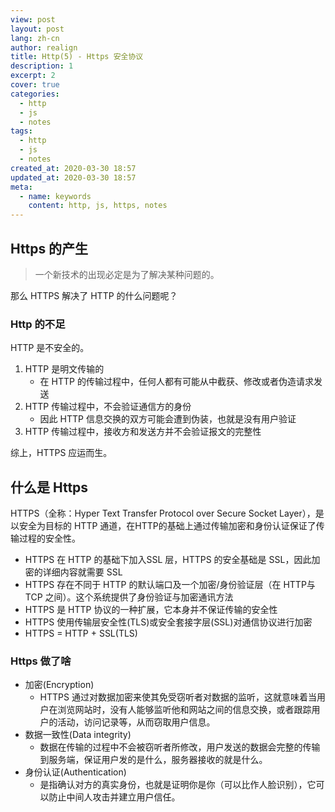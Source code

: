 ```yaml
---
view: post
layout: post
lang: zh-cn
author: realign
title: Http(5) - Https 安全协议
description: 1
excerpt: 2
cover: true
categories:
  - http
  - js
  - notes
tags:
  - http
  - js
  - notes
created_at: 2020-03-30 18:57
updated_at: 2020-03-30 18:57
meta:
  - name: keywords
    content: http, js, https, notes
---
```


## Https 的产生

> 一个新技术的出现必定是为了解决某种问题的。

那么 HTTPS 解决了 HTTP 的什么问题呢？

### Http 的不足

HTTP 是不安全的。

1. HTTP 是明文传输的
    * 在 HTTP 的传输过程中，任何人都有可能从中截获、修改或者伪造请求发送
2. HTTP 传输过程中，不会验证通信方的身份
    * 因此 HTTP 信息交换的双方可能会遭到伪装，也就是没有用户验证
3. HTTP 传输过程中，接收方和发送方并不会验证报文的完整性

综上，HTTPS 应运而生。

## 什么是 Https

HTTPS（全称：Hyper Text Transfer Protocol over Secure Socket Layer），是以安全为目标的 HTTP 通道，在HTTP的基础上通过传输加密和身份认证保证了传输过程的安全性。

* HTTPS 在 HTTP 的基础下加入SSL 层，HTTPS 的安全基础是 SSL，因此加密的详细内容就需要 SSL
* HTTPS 存在不同于 HTTP 的默认端口及一个加密/身份验证层（在 HTTP与 TCP 之间）。这个系统提供了身份验证与加密通讯方法
* HTTPS 是 HTTP 协议的一种扩展，它本身并不保证传输的安全性
* HTTPS 使用传输层安全性(TLS)或安全套接字层(SSL)对通信协议进行加密
* HTTPS = HTTP + SSL(TLS)

### Https 做了啥

* 加密(Encryption)
  * HTTPS 通过对数据加密来使其免受窃听者对数据的监听，这就意味着当用户在浏览网站时，没有人能够监听他和网站之间的信息交换，或者跟踪用户的活动，访问记录等，从而窃取用户信息。
* 数据一致性(Data integrity)
  * 数据在传输的过程中不会被窃听者所修改，用户发送的数据会完整的传输到服务端，保证用户发的是什么，服务器接收的就是什么。
* 身份认证(Authentication)
  * 是指确认对方的真实身份，也就是证明你是你（可以比作人脸识别），它可以防止中间人攻击并建立用户信任。

##